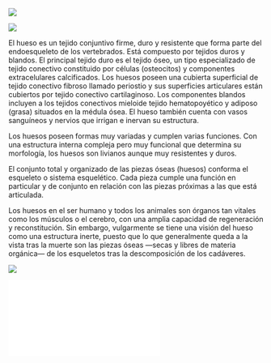 
![](https://lh3.googleusercontent.com/-nqE-kXJZybc/Wt9-4_J1BfI/AAAAAAAAAKQ/x6Pz772FwnIK3jXJJ0UhniaoiatUgd0oACLcBGAs/w530-h298-n-rw/HUesos.jpg)

![](https://images.cooltext.com/5136305.png) 
 
El hueso es un tejido conjuntivo firme, duro y resistente que forma parte del endoesqueleto de los vertebrados. Está compuesto por tejidos duros y blandos. El principal tejido duro es el tejido óseo, un tipo especializado de tejido conectivo constituido por células (osteocitos) y componentes extracelulares calcificados. Los huesos poseen una cubierta superficial de tejido conectivo fibroso llamado periostio y sus superficies articulares están cubiertos por tejido conectivo cartilaginoso. Los componentes blandos incluyen a los tejidos conectivos mieloide tejido hematopoyético y adiposo (grasa) situados en la médula ósea. El hueso también cuenta con vasos sanguíneos y nervios que irrigan e inervan su estructura.

Los huesos poseen formas muy variadas y cumplen varias funciones. Con una estructura interna compleja pero muy funcional que determina su morfología, los huesos son livianos aunque muy resistentes y duros.

El conjunto total y organizado de las piezas óseas (huesos) conforma el esqueleto o sistema esquelético. Cada pieza cumple una función en particular y de conjunto en relación con las piezas próximas a las que está articulada.

Los huesos en el ser humano y todos los animales son órganos tan vitales como los músculos o el cerebro, con una amplia capacidad de regeneración y reconstitución. Sin embargo, vulgarmente se tiene una visión del hueso como una estructura inerte, puesto que lo que generalmente queda a la vista tras la muerte son las piezas óseas —secas y libres de materia orgánica— de los esqueletos tras la descomposición de los cadáveres.

![](https://upload.wikimedia.org/wikipedia/commons/thumb/9/9f/Human_skeleton_front_es.svg/270px-Human_skeleton_front_es.svg.png)  






![CRANEO](CRANEO.md)


